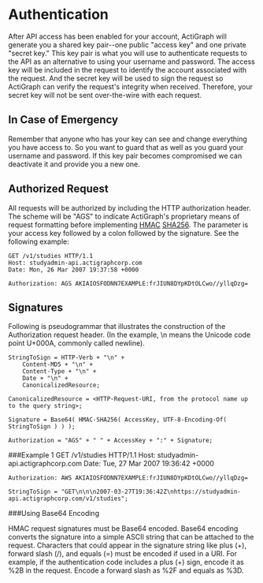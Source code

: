 Authentication
==============

After API access has been enabled for your account, ActiGraph will generate you a shared key pair--one public "access key" and one private "secret key."  This key pair is what you will use to authenticate requests to the API as an alternative to using your username and password.  The access key will be included in the request to identify the account associated with the request.  And the secret key will be used to sign the request so ActiGraph can verify the request's integrity when received.  Therefore, your secret key will not be sent over-the-wire with each request.

In Case of Emergency
--------------------
Remember that anyone who has your key can see and change everything you have access to. So you want to guard that as well as you guard your username and password.  If this key pair becomes compromised we can deactivate it and provide you a new one.

Authorized Request
--------------------
All requests will be authorized by including the HTTP authorization header.  The scheme will be "AGS" to indicate ActiGraph's proprietary means of request formatting before implementing [HMAC](http://tools.ietf.org/html/rfc2104) [SHA256](http://tools.ietf.org/html/rfc4634).  The parameter is your access key followed by a colon followed by the signature.  See the following example:

    GET /v1/studies HTTP/1.1
    Host: studyadmin-api.actigraphcorp.com
    Date: Mon, 26 Mar 2007 19:37:58 +0000
    
    Authorization: AGS AKIAIOSFODNN7EXAMPLE:frJIUN8DYpKDtOLCwo//yllqDzg=

Signatures
----------
Following is pseudogrammar that illustrates the construction of the Authorization request header. (In the example, \n means the Unicode code point U+000A, commonly called newline).

    StringToSign = HTTP-Verb + "\n" +
    	Content-MD5 + "\n" +
    	Content-Type + "\n" +
    	Date + "\n" +
    	CanonicalizedResource;

    CanonicalizedResource = <HTTP-Request-URI, from the protocol name up to the query string>;

    Signature = Base64( HMAC-SHA256( AccessKey, UTF-8-Encoding-Of( StringToSign ) ) );

    Authorization = "AGS" + " " + AccessKey + ":" + Signature;

###Example 1
    GET /v1/studies HTTP/1.1
    Host: studyadmin-api.actigraphcorp.com
    Date: Tue, 27 Mar 2007 19:36:42 +0000

    Authorization: AWS AKIAIOSFODNN7EXAMPLE:frJIUN8DYpKDtOLCwo//yllqDzg=

    StringToSign = "GET\n\n\n2007-03-27T19:36:42Z\nhttps://studyadmin-api.actigraphcorp.com/v1/studies";

###Using Base64 Encoding

HMAC request signatures must be Base64 encoded. Base64 encoding converts the signature into a simple ASCII string that can be attached to the request. Characters that could appear in the signature string like plus (+), forward slash (/), and equals (=) must be encoded if used in a URI. For example, if the authentication code includes a plus (+) sign, encode it as %2B in the request. Encode a forward slash as %2F and equals as %3D.
